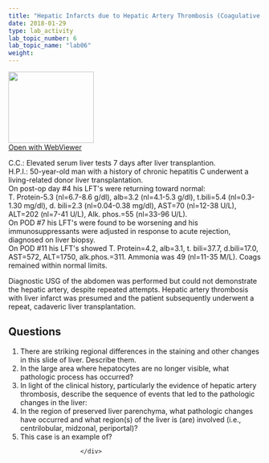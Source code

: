 ```yaml
---
title: "Hepatic Infarcts due to Hepatic Artery Thrombosis (Coagulative Necrosis)"
date: 2018-01-29
type: lab_activity
lab_topic_number: 6
lab_topic_name: "lab06"
weight: 
---
```

<div class="entrybody">
						<div class="thumbnail"> <a href="http://virtualslides.cumc.columbia.edu/3471.svs/view.apml?" target="_blank"><img alt="" src="http://pathologylab.ccnmtl.columbia.edu/assets/images/slide_3471.jpg" width="170" height="142" class="mt-image-left"></a><br><a href="http://virtualslides.cumc.columbia.edu/3471.svs/view.apml?" target="_blank">Open with WebViewer</a> </div>

<p><span class="caps">C.C.</span>: Elevated serum liver tests 7 days after liver transplantion.<br>
<span class="caps">H.P.I.</span>: 50-year-old man with a history of chronic hepatitis C underwent a living-related donor liver transplantation.<br>
On post-op day #4 his <span class="caps">LFT'</span>s were returning toward normal:<br>
T. Protein-5.3 (nl=6.7-8.6 g/dl), alb=3.2 (nl=4.1-5.3 g/dl), t.bili=5.4 (nl=0.3-1.30 mg/dl), d. bili=2.3 (nl=0.04-0.38 mg/dl), <span class="caps">AST</span>=70 (nl=12-38 U/L), <span class="caps">ALT</span>=202 (nl=7-41 U/L), Alk. phos.=55 (nl=33-96 U/L).<br>
On <span class="caps">POD </span>#7 his <span class="caps">LFT'</span>s were found to be worsening and his immunosuppressants were adjusted in response to acute rejection, diagnosed on liver biopsy.<br>
On <span class="caps">POD </span>#11 his <span class="caps">LFT'</span>s showed T. Protein=4.2, alb=3.1, t. bili=37.7, d.bili=17.0, <span class="caps">AST</span>=572, <span class="caps">ALT</span>=1750, alk.phos.=311. Ammonia was 49 (nl=11-35 M/L). Coags remained within normal limits.</p>

<p>Diagnostic <span class="caps">USG </span>of the abdomen was performed but could not demonstrate the hepatic artery, despite repeated attempts. Hepatic artery thrombosis with liver infarct was presumed and the patient subsequently underwent a repeat, cadaveric liver transplantation. <br clear="all"></p>

<h2>Questions</h2>


<ol>
<li>There are striking regional differences in the staining and other changes in this slide of liver. Describe them.</li>
<li>In the large area where hepatocytes are no longer visible, what pathologic process has occurred? </li>
<li>In light of the clinical history, particularly the evidence of hepatic artery thrombosis, describe the sequence of events that led to the pathologic changes in the liver: </li>
<li>In the region of preserved liver parenchyma, what pathologic changes have occurred and what region(s) of the liver is (are) involved (i.e., centrilobular, midzonal, periportal)? </li>
<li>This case is an example of?</li>
</ol>


						
						</div>